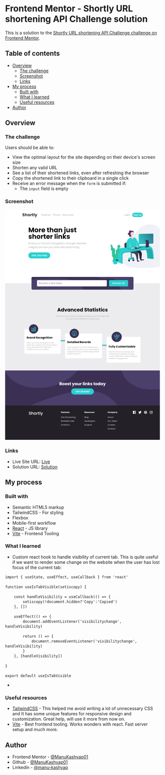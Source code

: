 # Frontend Mentor - Shortly URL shortening API Challenge solution

This is a solution to the [Shortly URL shortening API Challenge challenge on Frontend Mentor](https://www.frontendmentor.io/challenges/url-shortening-api-landing-page-2ce3ob-G).

## Table of contents

- [Overview](#overview)
  - [The challenge](#the-challenge)
  - [Screenshot](#screenshot)
  - [Links](#links)
- [My process](#my-process)
  - [Built with](#built-with)
  - [What I learned](#what-i-learned)
  - [Useful resources](#useful-resources)
- [Author](#author)

## Overview

### The challenge

Users should be able to:

- View the optimal layout for the site depending on their device's screen size
- Shorten any valid URL
- See a list of their shortened links, even after refreshing the browser
- Copy the shortened link to their clipboard in a single click
- Receive an error message when the `form` is submitted if:
  - The `input` field is empty

### Screenshot

![screenshot](./screenshot.png)

### Links

- Live Site URL: [Live](https://shortly-frontend.netlify.app/)
- Solution URL: [Solution](https://www.frontendmentor.io/solutions/shotly-made-with-ease-using-vite-react-jWiBlWFaKJ)

## My process

### Built with

- Semantic HTML5 markup
- TailwindCSS - For styling
- Flexbox
- Mobile-first workflow
- [React](https://reactjs.org/) - JS library
- [Vite](https://vitejs.dev/) - Frontend Tooling

### What I learned

- Custom react hook to handle visibility of current tab. This is quite useful if we want to render some change on the website when the user has lost focus of the current tab:
```
import { useState, useEffect, useCallback } from 'react'

function useIsTabVisible(setiscopy) {

    const handleVisibility = useCallback(() => {
        setiscopy(!document.hidden?'Copy':'Copied')
    }, [])

    useEffect(() => {
        document.addEventListener('visibilitychange', handleVisibility)

        return () => {
            document.removeEventListener('visibilitychange', handleVisibility)
        }
    }, [handleVisibility])

}

export default useIsTabVisible
```
- 
### Useful resources

- [TailwindCSS](https://tailwindcss.com/) - This helped me avoid writing a lot of unnecessary CSS and It has some unique features for responsive design and customization. Great help, will use it more from now on.
- [Vite](https://vitejs.dev/) - Best frontend tooling. Works wonders with react. Fast server setup and much more.

## Author

- Frontend Mentor - [@ManuKashyap01](https://www.frontendmentor.io/profile/ManuKashyap01)
- Github - [@ManuKashyap01](https://github.com/ManuKashyap01)
- Linkedin - [@manu-kashyap](https://www.linkedin.com/in/manu-kashyap/)
